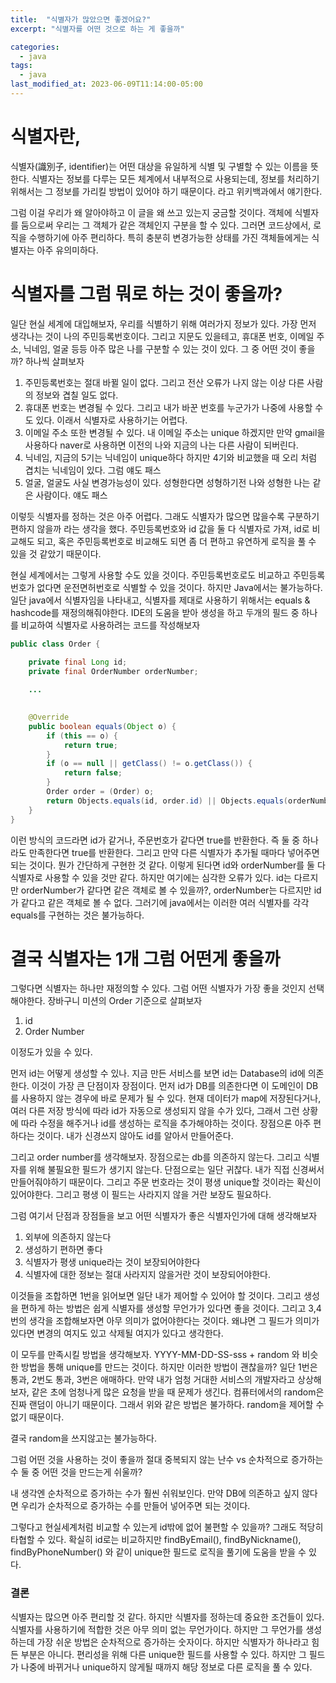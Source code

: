 ```yaml
---
title:  "식별자가 많았으면 좋겠어요?"
excerpt: "식별자를 어떤 것으로 하는 게 좋을까"

categories:
  - java
tags:
  - java
last_modified_at: 2023-06-09T11:14:00-05:00
---
```


# 식별자란,
식별자(識別子, identifier)는 어떤 대상을 유일하게 식별 및 구별할 수 있는 이름을 뜻한다. 식별자는 정보를 다루는 모든 체계에서 내부적으로 사용되는데, 정보를 처리하기 위해서는 그 정보를 가리킬 방법이 있어야 하기 때문이다. 라고 위키백과에서 얘기한다.

그럼 이걸 우리가 왜 알아야하고 이 글을 왜 쓰고 있는지 궁금할 것이다. 
객체에 식별자를 둠으로써 우리는 그 객체가 같은 객체인지 구분을 할 수 있다. 
그러면 코드상에서, 로직을 수행하기에 아주 편리하다. 특히 충분히 변경가능한 상태를 가진 객체들에게는 식별자는 아주 유의미하다.

# 식별자를 그럼 뭐로 하는 것이 좋을까?

일단 현실 세계에 대입해보자, 우리를 식별하기 위해 여러가지 정보가 있다. 
가장 먼저 생각나는 것이 나의 주민등록번호이다. 그리고 지문도 있을테고, 휴대폰 번호, 이메일 주소, 닉네임, 얼굴 등등 아주 많은 나를 구분할 수 있는 것이 있다.
그 중 어떤 것이 좋을까? 하나씩 살펴보자
1. 주민등록번호는 절대 바뀔 일이 없다. 그리고 전산 오류가 나지 않는 이상 다른 사람의 정보와 겹칠 일도 없다.
2. 휴대폰 번호는 변경될 수 있다. 그리고 내가 바꾼 번호를 누군가가 나중에 사용할 수도 있다. 이래서 식별자로 사용하기는 어렵다.
3. 이메일 주소 또한 변경될 수 있다. 내 이메일 주소는 unique 하겠지만 만약 gmail을 사용하다 naver로 사용하면 이전의 나와 지금의 나는 다른 사람이 되버린다.
4. 닉네임, 지금의 5기는 닉네임이 unique하다 하지만 4기와 비교했을 때 오리 처럼 겹치는 닉네임이 있다. 그럼 얘도 패스
5. 얼굴, 얼굴도 사실 변경가능성이 있다. 성형한다면 성형하기전 나와 성형한 나는 같은 사람이다. 얘도 패스

이렇듯 식별자를 정하는 것은 아주 어렵다. 그래도 식별자가 많으면 많을수록 구분하기 편하지 않을까 라는 생각을 했다. 주민등록번호와 id 값을 둘 다 식별자로 가져, id로 비교해도 되고, 혹은 주민등록번호로 비교해도 되면 좀 더 편하고 유연하게 로직을 풀 수 있을 것 같았기 때문이다.

현실 세계에서는 그렇게 사용할 수도 있을 것이다. 주민등록번호로도 비교하고 주민등록번호가 없다면 운전면허번호로 식별할 수 있을 것이다.
하지만 Java에서는 불가능하다. 
일단 java에서 식별자임을 나타내고, 식별자를 제대로 사용하기 위해서는 equals & hashcode를 재정의해줘야한다. IDE의 도움을 받아 생성을 하고 두개의 필드 중 하나를 비교하여 식별자로 사용하려는 코드를 작성해보자
```java
public class Order {

    private final Long id;
    private final OrderNumber orderNumber;
    
    ...
    

    @Override
    public boolean equals(Object o) {
        if (this == o) {
            return true;
        }
        if (o == null || getClass() != o.getClass()) {
            return false;
        }
        Order order = (Order) o;
        return Objects.equals(id, order.id) || Objects.equals(orderNumber, order.orderNumber);
    }
}

```

이런 방식의 코드라면 id가 같거나, 주문번호가 같다면 true를 반환한다. 즉 둘 중 하나라도 만족한다면 true를 반환한다. 그리고 만약 다른 식별자가 추가될 때마다 넣어주면 되는 것이다. 
뭔가 간단하게 구현한 것 같다. 이렇게 된다면 id와 orderNumber를 둘 다 식별자로 사용할 수 있을 것만 같다. 
하지만 여기에는 심각한 오류가 있다. id는 다르지만 orderNumber가 같다면 같은 객체로 볼 수 있을까?, orderNumber는 다르지만 id가 같다고 같은 객체로 볼 수 없다.
그러기에 java에서는 이러한 여러 식별자를 각각 equals를 구현하는 것은 불가능하다.

# 결국 식별자는 1개 그럼 어떤게 좋을까

그렇다면 식별자는 하나만 재정의할 수 있다. 그럼 어떤 식별자가 가장 좋을 것인지 선택해야한다.
장바구니 미션의 Order 기준으로 살펴보자
1. id 
2. Order Number

이정도가 있을 수 있다.

먼저 id는 어떻게 생성할 수 있나. 지금 만든 서비스를 보면 id는 Database의 id에 의존한다. 이것이 가장 큰 단점이자 장점이다. 
먼저 id가 DB를 의존한다면 이 도메인이 DB를 사용하지 않는 경우에 바로 문제가 될 수 있다. 현재 데이터가 map에 저장된다거나, 여러 다른 저장 방식에 따라 id가 자동으로 생성되지 않을 수가 있다, 그래서 그런 상황에 따라 수정을 해주거나 id를 생성하는 로직을 추가해야하는 것이다. 장점으론 아주 편하다는 것이다. 내가 신경쓰지 않아도 id를 알아서 만들어준다.

그리고 order number를 생각해보자. 장점으로는 db를 의존하지 않는다. 그리고 식별자를 위해 불필요한 필드가 생기지 않는다.
단점으로는 일단 귀찮다. 내가 직접 신경써서 만들어줘야하기 때문이다. 그리고 주문 번호라는 것이 평생 unique할 것이라는 확신이 있어야한다. 그리고 평생 이 필드는 사라지지 않을 거란 보장도 필요하다. 

그럼 여기서 단점과 장점들을 보고 어떤 식별자가 좋은 식별자인가에 대해 생각해보자 

1. 외부에 의존하지 않는다
2. 생성하기 편하면 좋다
3. 식별자가 평생 unique라는  것이 보장되어야한다
4. 식별자에 대한 정보는 절대 사라지지 않을거란 것이 보장되어야한다.

이것들을 조합하면 1번을 읽어보면 일단 내가 제어할 수 있어야 할 것이다. 그리고 생성을 편하게 하는 방법은 쉽게 식별자를 생성할 무언가가 있다면 좋을 것이다.
그리고 3,4번의 생각을 조합해보자면 아무 의미가 없어야한다는 것이다. 왜냐면 그 필드가 의미가 있다면 변경의 여지도 있고 삭제될 여지가 있다고 생각한다.

이 모두를 만족시킬 방법을 생각해보자. 
YYYY-MM-DD-SS-sss + random 와 비슷한 방법을 통해 unique를 만드는 것이다. 하지만 이러한 방법이 괜찮을까? 일단 1번은 통과, 2번도 통과, 3번은 애매하다.
만약 내가 엄청 거대한 서비스의 개발자라고 상상해보자, 같은 초에 엄청나게 많은 요청을 받을 때 문제가 생긴다. 컴퓨터에서의 random은 진짜 랜덤이 아니기 때문이다.
그래서 위와 같은 방법은 불가하다. random을 제어할 수 없기 때문이다.

결국 random을 쓰지않고는 불가능하다.

그럼 어떤 것을 사용하는 것이 좋을까
절대 중복되지 않는 난수 vs 순차적으로 증가하는 수
둘 중 어떤 것을 만드는게 쉬울까?

내 생각엔 순차적으로 증가하는 수가 훨씬 쉬워보인다. 만약 DB에 의존하고 싶지 않다면 우리가 순차적으로 증가하는 수를 만들어 넣어주면 되는 것이다.

그렇다고 현실세계처럼 비교할 수 있는게 id밖에 없어 불편할 수 있을까? 
그래도 적당히 타협할 수 있다. 확실히 id로는 비교하지만 findByEmail(), findByNickname(), findByPhoneNumber() 와 같이  unique한 필드로 로직을 풀기에 도움을 받을 수 있다.

### 결론
식별자는 많으면 아주 편리할 것 같다. 하지만 식별자를 정하는데 중요한 조건들이 있다.
식별자를 사용하기에 적합한 것은 아무 의미 없는 무언가이다. 하지만 그 무언가를 생성하는데 가장 쉬운 방법은 순차적으로 증가하는 숫자이다.
하지만 식별자가 하나라고 힘든 부분은 아니다. 편리성을 위해 다른 unique한 필드를 사용할 수 있다. 하지만 그 필드가 나중에 바뀌거나 unique하지 않게될 때까지 해당 정보로 다른 로직을 풀 수 있다.

